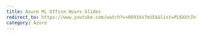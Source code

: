 ```yaml
---
title: Azure ML Office Hours Slides
redirect_to: https://www.youtube.com/watch?v=0D93Xx7miEk&list=PL6XUtJhtlpPOqwc5sX4bmRqGqsCRyCWVS
category: Azure
---
```

